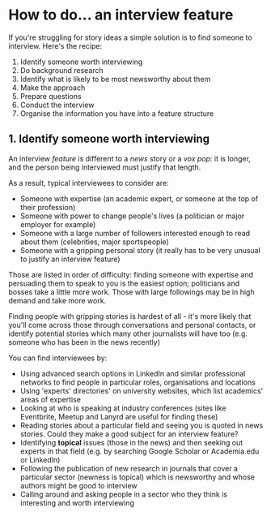# How to do... an interview feature

If you're struggling for story ideas a simple solution is to find someone to interview. Here's the recipe:

1. Identify someone worth interviewing
2. Do background research
3. Identify what is likely to be most newsworthy about them
4. Make the approach
5. Prepare questions
6. Conduct the interview
7. Organise the information you have into a feature structure

## 1. Identify someone worth interviewing

An interview *feature* is different to a *news* story or a *vox pop*: it is longer, and the person being interviewed must justify that length. 

As a result, typical interviewees to consider are:

* Someone with expertise (an academic expert, or someone at the top of their profession)
* Someone with power to change people's lives (a politician or major employer for example)
* Someone with a large number of followers interested enough to read about them (celebrities, major sportspeople)
* Someone with a gripping personal story (it really has to be very unusual to justify an interview feature)

Those are listed in order of difficulty: finding someone with expertise and persuading them to speak to you is the easiest option; politicians and bosses take a little more work. Those with large followings may be in high demand and take more work. 

Finding people with gripping stories is hardest of all - it's more likely that you'll come across those through conversations and personal contacts, or identify potential stories which many other journalists will have too (e.g. someone who has been in the news recently)

You can find interviewees by:

* Using advanced search options in LinkedIn and similar professional networks to find people in particular roles, organisations and locations
* Using 'experts' directories' on university websites, which list academics' areas of expertise
* Looking at who is speaking at industry conferences (sites like Eventbrite, Meetup and Lanyrd are useful for finding these)
* Reading stories about a particular field and seeing you is quoted in news stories. Could they make a good subject for an interview feature?
* Identifying **topical** issues (those in the news) and then seeking out experts in that field (e.g. by searching Google Scholar or Academia.edu or LinkedIn)
* Following the publication of new research in journals that cover a particular sector (newness is topical) which is newsworthy and whose authors might be good to interview
* Calling around and asking people in a sector who they think is interesting and worth interviewing
